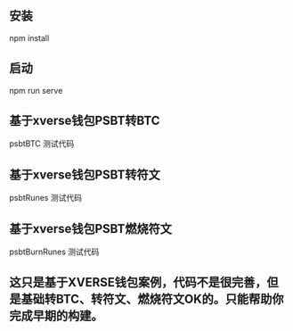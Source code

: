 ##  安装
npm install 
##  启动
npm run serve
## 基于xverse钱包PSBT转BTC
psbtBTC 测试代码
## 基于xverse钱包PSBT转符文
psbtRunes 测试代码
## 基于xverse钱包PSBT燃烧符文
psbtBurnRunes 测试代码

## 这只是基于XVERSE钱包案例，代码不是很完善，但是基础转BTC、转符文、燃烧符文OK的。只能帮助你完成早期的构建。